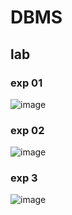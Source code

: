 # DBMS
## lab 
### exp 01
![image](https://user-images.githubusercontent.com/113339484/194685279-c507dd59-6b5d-4b11-b95d-c4546db0dafa.png)
### exp 02
![image](https://user-images.githubusercontent.com/113339484/194685462-cd214cbb-35e6-4957-bbe8-6968aba042cd.png)
### exp 3
![image](https://user-images.githubusercontent.com/113339484/194685543-379af25a-aa3f-4a96-9860-d868f3545233.png)


